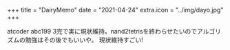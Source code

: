 +++
title = "DairyMemo"
date = "2021-04-24"
extra.icon = "../img/dayo.jpg"
+++

atcoder abc199 3完で実に現状維持。nand2tetrisを終わらせたいのでアルゴリズムの勉強はその後でもいいや。
現状維持すごい!

